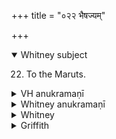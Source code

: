 +++
title = "०२२ भैषज्यम्"

+++
<details open><summary>Whitney subject</summary>

22. To the Maruts.
</details>

<details><summary>VH anukramaṇī</summary>

भैषज्यम्।  
१-३ शन्तातिः। १ आदित्यरश्मिः, २-३ मरुतः। त्रिष्टुप्, २ चतुष्पदा भुरिग्जगती।
</details>

<details><summary>Whitney anukramaṇī</summary>

[śaṁtāti.—ādityaraśmidevatya[m]. mārutam. trāiṣṭubham: 2. 4-p. bhurigjagatī.]
</details>

<details><summary>Whitney</summary>

### Comment
Found also in Pāipp. xix. Used by Kāuś. (30. 11) in a remedial rite against protuberant belly etc. Keś. and the comm. read further in the rule the pratīka sasruṣīs of hymn 23, and detail a second lengthy process in the same rite as performed with the two. Hymns 22-24 are also explained as among the apāṁ sūktāni (7. 14 and note). In Vāit. (9. 5) this hymn appears in the cāturmāsya sacrifice as addressed to the playing (krīḍin) Maruts.


### Translations
Translated: Ludwig, p. 463 ⌊vss. 1-2⌋; Florenz, 276 or 28; Griffith, i. 256.
</details>

<details><summary>Griffith</summary>

To the Maruts or Storm-Gods
</details>

